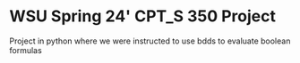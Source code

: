 # **WSU Spring 24' CPT_S 350 Project**
Project in python where we were instructed to use bdds to evaluate boolean formulas 
